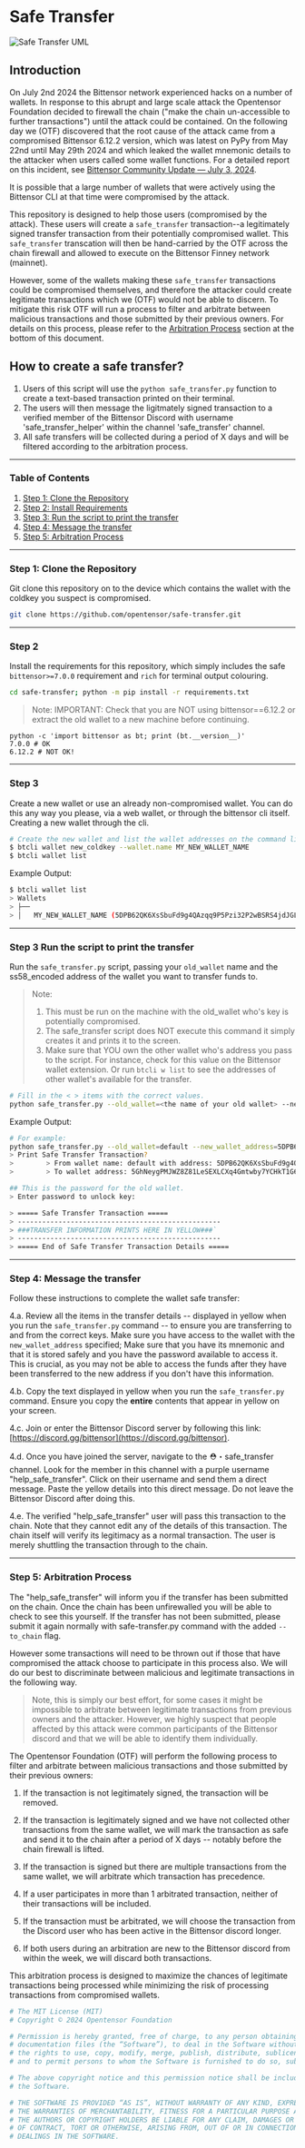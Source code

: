 
# Safe Transfer

![Safe Transfer UML](assets/SafeTransferUML.jpg)
## Introduction

On July 2nd 2024 the Bittensor network experienced hacks on a number of wallets. In response to this abrupt and large scale attack the Opentensor Foundation decided to firewall the chain ("make the chain un-accessible to further transactions") until the attack could be contained. On the following day we (OTF) discovered that the root cause of the attack came from a compromised Bittensor 6.12.2 version, which was latest on PyPy from May 22nd until May 29th 2024 and which leaked the wallet mnemonic details to the attacker when users called some wallet functions. For a detailed report on this incident, see [Bittensor Community Update — July 3, 2024](https://blog.bittensor.com/bittnesor-community-update-july-3-2024-45661b1d542d).

It is possible that a large number of wallets that were actively using the Bittensor CLI at that time were compromised by the attack.

This repository is designed to help those users (compromised by the attack). These users will create a `safe_transfer` transaction--a legitimately signed transfer transaction from their potentially compromised wallet. This `safe_transfer` transcation will then be hand-carried by the OTF across the chain firewall and allowed to execute on the Bittensor Finney network (mainnet). 

However, some of the wallets making these `safe_transfer` transactions could be compromised themselves, and therefore the attacker could create legitimate transactions which we (OTF) would not be able to discern. To mitigate this risk OTF will run a process to filter and arbitrate between malicious transactions and those submitted by their previous owners. For details on this process, please refer to the [Arbitration Process](#step-5-arbitration-process) section at the bottom of this document.


## How to create a safe transfer?

1. Users of this script will use the `python safe_transfer.py` function to create a text-based transaction printed on their terminal. 
2. The users will then message the ligitmately signed transaction to a verified member of the Bittensor Discord with username 'safe_transfer_helper' within the channel 'safe_transfer' channel.
3. All safe transfers will be collected during a period of X days and will be filtered according to the arbitration process.

---
### Table of Contents
1. [Step 1: Clone the Repository](#step-1-clone-the-repository)
2. [Step 2: Install Requirements](#step-2)
3. [Step 3: Run the script to print the transfer](#step-3)
4. [Step 4: Message the transfer](#step-4)
5. [Step 5: Arbitration Process](#step-5-arbitration-process)

---
### Step 1: Clone the Repository
Git clone this repository on to the device which contains the wallet with the coldkey you suspect is compromised.
```bash
git clone https://github.com/opentensor/safe-transfer.git
```
---

### Step 2
Install the requirements for this repository, which simply includes the safe `bittensor>=7.0.0` requirement and `rich` for terminal output colouring.
```bash
cd safe-transfer; python -m pip install -r requirements.txt
```

> Note: IMPORTANT: Check that you are NOT using bittensor==6.12.2 or extract the old wallet to a new machine before continuing.
```
python -c 'import bittensor as bt; print (bt.__version__)'
7.0.0 # OK
6.12.2 # NOT OK!
```

---
### Step 3
Create a new wallet or use an already non-compromised wallet. You can do this any way you please, via a web wallet, or through the bittensor cli itself.
Creating a new wallet through the cli.
```bash
# Create the new wallet and list the wallet addresses on the command line
$ btcli wallet new_coldkey --wallet.name MY_NEW_WALLET_NAME
$ btcli wallet list 
```

Example Output:
```bash
$ btcli wallet list 
> Wallets
> ├── 
> │   MY_NEW_WALLET_NAME (5DPB62QK6XsSbuFd9g4QAzqq9P5Pzi32P2wBSRS4jdJGLcew) # This is the wallet address used in the next steps.
```
---

### Step 3 Run the script to print the transfer
Run the `safe_transfer.py` script, passing your `old_wallet` name and the ss58_encoded address of the wallet you want to transfer funds to.

> Note: 
> 1. This must be run on the machine with the old_wallet who's key is potentially compromised.
> 2. The safe_transfer script does NOT execute this command it simply creates it and prints it to the screen.
> 3. Make sure that YOU own the other wallet who's address you pass to the script. For instance, check for this value on the Bittensor wallet extension.
> Or run `btcli w list` to see the addresses of other wallet's available for the transfer.

```bash
# Fill in the < > items with the correct values.
python safe_transfer.py --old_wallet=<the name of your old wallet> --new_wallet_address=<the ss58_address to the new wallet>
```

Example Output:
```bash
# For example:
python safe_transfer.py --old_wallet=default --new_wallet_address=5DPB62QK6XsSbuFd9g4QAzqq9P5Pzi32P2wBSRS4jdJGLcew
> Print Safe Transfer Transaction?
>        > From wallet name: default with address: 5DPB62QK6XsSbuFd9g4QAzqq9P5Pzi32P2wBSRS4jdJGLcew
>        > To wallet address: 5GhNeygPMJWZ8Z81LeSEXLCXq4Gmtwby7YCHkT1G6nydJU2P

## This is the password for the old wallet.
> Enter password to unlock key: 

> ===== Safe Transfer Transaction =====
> --------------------------------------------------
> ###TRANSFER INFORMATION PRINTS HERE IN YELLOW###`
> --------------------------------------------------
> ===== End of Safe Transfer Transaction Details =====
```

---

### Step 4: Message the transfer
Follow these instructions to complete the wallet safe transfer:

   4.a. Review all the items in the transfer details -- displayed in yellow when you run the `safe_transfer.py` command -- to ensure you are transferring to and from the correct keys. Make sure you have access to the wallet with the `new_wallet_address` specified; Make sure that you have its mnemonic and that it is stored safely and you have the password available to access it. This is crucial, as you may not be able to access the funds after they have been transferred to the new address if you don't have this information.

   4.b. Copy the text displayed in yellow when you run the `safe_transfer.py` command. Ensure you copy the **entire** contents that appear in yellow on your screen.

   4.c. Join or enter the Bittensor Discord server by following this link: [https://discord.gg/bittensor](https://discord.gg/bittensor).

   4.d. Once you have joined the server, navigate to the ⛑・safe_transfer channel. Look for the member in this channel with a purple username "help_safe_transfer". Click on their username and send them a direct message. Paste the yellow details into this direct message. Do not leave the Bittensor Discord after doing this.

   4.e. The verified "help_safe_transfer" user will pass this transaction to the chain. Note that they cannot edit any of the details of this transaction. The chain itself will verify its legitimacy as a normal transaction. The user is merely shuttling the transaction through to the chain.

---

### Step 5: Arbitration Process
The "help_safe_transfer" will inform you if the transfer has been submitted on the chain. Once the chain has been unfirewalled you will be able to check to see this yourself. If the transfer has not been submitted, please submit it again normally with safe-transfer.py command with the added `--to_chain` flag. 

However some transactions will need to be thrown out if those that have compromised the attack choose to participate in this process also. We will do our best to discriminate between malicious and legitimate transactions in the following way.

> Note, this is simply our best effort, for some cases it might be impossible to arbitrate between legitimate transactions from previous owners and the attacker.
> However, we highly suspect that people affected by this attack were common participants of the Bittensor discord and that we will be able to identify them individually.

The Opentensor Foundation (OTF) will perform the following process to filter and arbitrate between malicious transactions and those submitted by their previous owners:

1. If the transaction is not legitimately signed, the transaction will be removed.

2. If the transaction is legitimately signed and we have not collected other transactions from the same wallet, we will mark the transaction as safe and send it to the chain after a period of X days -- notably before the chain firewall is lifted.

3. If the transaction is signed but there are multiple transactions from the same wallet, we will arbitrate which transaction has precedence.

4. If a user participates in more than 1 arbitrated transaction, neither of their transactions will be included.

5. If the transaction must be arbitrated, we will choose the transaction from the Discord user who has been active in the Bittensor discord longer.

6. If both users during an arbitration are new to the Bittensor discord from within the week, we will discard both transactions.

This arbitration process is designed to maximize the chances of legitimate transactions being processed while minimizing the risk of processing transactions from compromised wallets.

```bash
# The MIT License (MIT)
# Copyright © 2024 Opentensor Foundation

# Permission is hereby granted, free of charge, to any person obtaining a copy of this software and associated
# documentation files (the “Software”), to deal in the Software without restriction, including without limitation
# the rights to use, copy, modify, merge, publish, distribute, sublicense, and/or sell copies of the Software,
# and to permit persons to whom the Software is furnished to do so, subject to the following conditions:

# The above copyright notice and this permission notice shall be included in all copies or substantial portions of
# the Software.

# THE SOFTWARE IS PROVIDED “AS IS”, WITHOUT WARRANTY OF ANY KIND, EXPRESS OR IMPLIED, INCLUDING BUT NOT LIMITED TO
# THE WARRANTIES OF MERCHANTABILITY, FITNESS FOR A PARTICULAR PURPOSE AND NONINFRINGEMENT. IN NO EVENT SHALL
# THE AUTHORS OR COPYRIGHT HOLDERS BE LIABLE FOR ANY CLAIM, DAMAGES OR OTHER LIABILITY, WHETHER IN AN ACTION
# OF CONTRACT, TORT OR OTHERWISE, ARISING FROM, OUT OF OR IN CONNECTION WITH THE SOFTWARE OR THE USE OR OTHER
# DEALINGS IN THE SOFTWARE.
```
